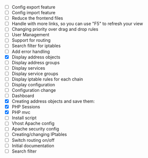 - [ ] Config export feature
- [ ] Config import feature
- [ ] Reduce the frontend files
- [ ] Handle with more links, so you can use "F5" to refresh your view
- [ ] Changing priority over drag and drop rules
- [ ] User Management
- [ ] Support for routing
- [ ] Search filter for iptables
- [ ] Add error handling
- [x] Display address objects
- [ ] Display address groups
- [ ] Display services
- [ ] Display service groups
- [ ] Display iptable rules for each chain
- [ ] Display configuration
- [ ] Configuration change
- [ ] Dashboard
- [x] Creating address objects and save them:
- [x] PHP Sessions
- [x] PHP mvc
- [ ] Install script
- [ ] Vhost Apache config
- [ ] Apache security config
- [ ] Creating/changing IPtables
- [ ] Switch routing on/off
- [ ] Initial documentation
- [ ] Search filter